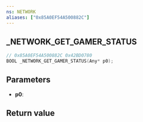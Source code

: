```yaml
---
ns: NETWORK
aliases: ["0x85A0EF54A500882C"]
---
```

## _NETWORK_GET_GAMER_STATUS

```c
// 0x85A0EF54A500882C 0x42BD0780
BOOL _NETWORK_GET_GAMER_STATUS(Any* p0);
```

## Parameters
* **p0**:

## Return value

